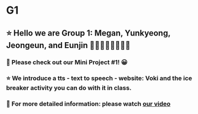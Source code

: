 # G1
## ⭐️ Hello we are Group 1: Megan, Yunkyeong, Jeongeun, and Eunjin ✋🏼✋🏼✋🏼✋🏼
### 🔎 Please check out our Mini Project #1! 😀
### ⭐️ We introduce a tts - text to speech - website: **Voki** and the ice breaker activity you can do with it in class.

### 📝 For more detailed information: please watch [our video](https://www.canva.com/design/DAGAnfpCLHo/30CO9y3mPv4UtuCwHMAlTw/edit?utm_content=DAGAnfpCLHo&utm_campaign=designshare&utm_medium=link2&utm_source=sharebutton)

